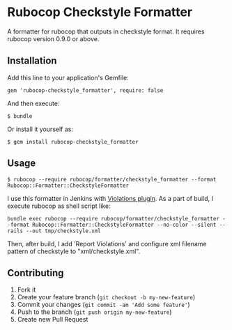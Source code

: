 # Rubocop Checkstyle Formatter

A formatter for rubocop that outputs in checkstyle format.
It requires rubocop version 0.9.0 or above.

## Installation

Add this line to your application's Gemfile:

    gem 'rubocop-checkstyle_formatter', require: false

And then execute:

    $ bundle

Or install it yourself as:

    $ gem install rubocop-checkstyle_formatter

## Usage

    $ rubocop --require rubocop/formatter/checkstyle_formatter --format Rubocop::Formatter::CheckstyleFormatter
    
I use this formatter in Jenkins with [Violations plugin](https://wiki.jenkins-ci.org/display/JENKINS/Violations).
As a part of build, I execute rubocop as shell script like:

    bundle exec rubocop --require rubocop/formatter/checkstyle_formatter --format Rubocop::Formatter::CheckstyleFormatter --no-color --silent --rails --out tmp/checkstyle.xml

Then, after build, I add 'Report Violations' and configure xml filename pattern of checkstyle to "xml/checkstyle.xml".

## Contributing

1. Fork it
2. Create your feature branch (`git checkout -b my-new-feature`)
3. Commit your changes (`git commit -am 'Add some feature'`)
4. Push to the branch (`git push origin my-new-feature`)
5. Create new Pull Request
